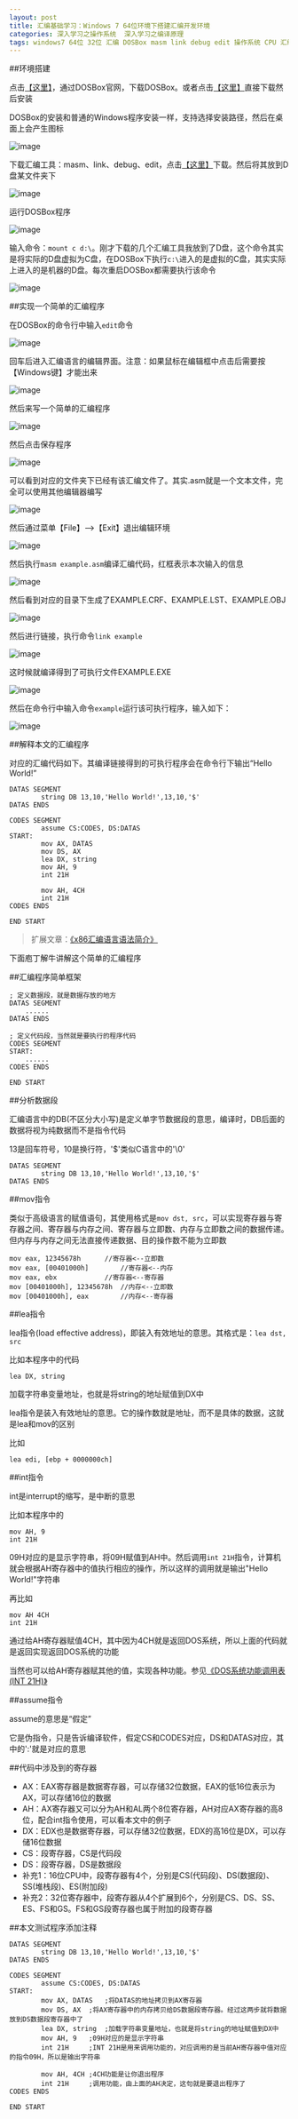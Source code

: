 ```yaml
---
layout: post
title: 汇编基础学习：Windows 7 64位环境下搭建汇编开发环境
categories: 深入学习之操作系统  深入学习之编译原理 
tags: windows7 64位 32位 汇编 DOSBox masm link debug edit 操作系统 CPU 汇编语言 寄存器 汇编基础学习
---
```


##环境搭建

点击[【这里】](http://www.dosbox.com/)，通过DOSBox官网，下载DOSBox。或者点击[【这里】](../download/20161208/DOSBox.rar)直接下载然后安装

DOSBox的安装和普通的Windows程序安装一样，支持选择安装路径，然后在桌面上会产生图标

![image](../media/image/2016-12-08/01.png)

下载汇编工具：masm、link、debug、edit，点击[【这里】](../download/20161208/asmTool.rar)下载。然后将其放到D盘某文件夹下

![image](../media/image/2016-12-08/02.png)

运行DOSBox程序

![image](../media/image/2016-12-08/03.png)

输入命令：`mount c d:\`。刚才下载的几个汇编工具我放到了D盘，这个命令其实是将实际的D盘虚拟为C盘，在DOSBox下执行`c:\`进入的是虚拟的C盘，其实实际上进入的是机器的D盘。每次重启DOSBox都需要执行该命令

![image](../media/image/2016-12-08/04.png)

##实现一个简单的汇编程序

在DOSBox的命令行中输入`edit`命令

![image](../media/image/2016-12-08/05.png)

回车后进入汇编语言的编辑界面。注意：如果鼠标在编辑框中点击后需要按【Windows键】才能出来

![image](../media/image/2016-12-08/06.png)

然后来写一个简单的汇编程序

![image](../media/image/2016-12-08/07.png)

然后点击保存程序

![image](../media/image/2016-12-08/08.png)

可以看到对应的文件夹下已经有该汇编文件了。其实.asm就是一个文本文件，完全可以使用其他编辑器编写

![image](../media/image/2016-12-08/09.png)

然后通过菜单【File】-->【Exit】退出编辑环境

![image](../media/image/2016-12-08/10.png)

然后执行`masm example.asm`编译汇编代码，红框表示本次输入的信息

![image](../media/image/2016-12-08/11.png)

然后看到对应的目录下生成了EXAMPLE.CRF、EXAMPLE.LST、EXAMPLE.OBJ

![image](../media/image/2016-12-08/12.png)

然后进行链接，执行命令`link example`

![image](../media/image/2016-12-08/13.png)

这时候就编译得到了可执行文件EXAMPLE.EXE

![image](../media/image/2016-12-08/14.png)

然后在命令行中输入命令`example`运行该可执行程序，输入如下：

![image](../media/image/2016-12-08/15.png)

##解释本文的汇编程序

对应的汇编代码如下。其编译链接得到的可执行程序会在命令行下输出“Hello World!”

```
DATAS SEGMENT
        string DB 13,10,'Hello World!',13,10,'$'
DATAS ENDS

CODES SEGMENT
        assume CS:CODES, DS:DATAS
START:
        mov AX, DATAS
        mov DS, AX
        lea DX, string
        mov AH, 9
        int 21H

        mov AH, 4CH
        int 21H
CODES ENDS

END START

```

>扩展文章：[《x86汇编语言语法简介》](http://www.xumenger.com/x86-20160720/)

下面庖丁解牛讲解这个简单的汇编程序

##汇编程序简单框架

```
; 定义数据段，就是数据存放的地方
DATAS SEGMENT
	......
DATAS ENDS

; 定义代码段，当然就是要执行的程序代码
CODES SEGMENT
START:
	......
CODES ENDS

END START
```

##分析数据段

汇编语言中的DB(不区分大小写)是定义单字节数据段的意思，编译时，DB后面的数据将视为纯数据而不是指令代码

13是回车符号，10是换行符，'$'类似C语言中的'\0'

```
DATAS SEGMENT
        string DB 13,10,'Hello World!',13,10,'$'
DATAS ENDS
```

##mov指令

类似于高级语言的赋值语句，其使用格式是`mov dst, src`，可以实现寄存器与寄存器之间、寄存器与内存之间、寄存器与立即数、内存与立即数之间的数据传递。但内存与内存之间无法直接传递数据、目的操作数不能为立即数

```
mov eax, 12345678h		//寄存器<--立即数
mov eax, [00401000h]		//寄存器<--内存
mov eax, ebx			//寄存器<--寄存器
mov [00401000h], 12345678h	//内存<--立即数
mov [00401000h], eax		//内存<--寄存器
```

##lea指令

lea指令(load effective address)，即装入有效地址的意思。其格式是：`lea dst, src`

比如本程序中的代码

```
lea DX, string
```

加载字符串变量地址，也就是将string的地址赋值到DX中

lea指令是装入有效地址的意思。它的操作数就是地址，而不是具体的数据，这就是lea和mov的区别

比如

```
lea edi, [ebp + 0000000ch]
```

##int指令

int是interrupt的缩写，是中断的意思

比如本程序中的

```
mov AH, 9
int 21H	
```

09H对应的是显示字符串，将09H赋值到AH中。然后调用`int 21H`指令，计算机就会根据AH寄存器中的值执行相应的操作，所以这样的调用就是输出"Hello World!"字符串

再比如

```
mov AH 4CH
int 21H
```

通过给AH寄存器赋值4CH，其中因为4CH就是返回DOS系统，所以上面的代码就是返回实现返回DOS系统的功能

当然也可以给AH寄存器赋其他的值，实现各种功能。参见[《DOS系统功能调用表(INT 21H)》](http://blog.csdn.net/chinazeze/article/details/1735621)

##assume指令

assume的意思是“假定”

它是伪指令，只是告诉编译软件，假定CS和CODES对应，DS和DATAS对应，其中的':'就是对应的意思

##代码中涉及到的寄存器

* AX：EAX寄存器是数据寄存器，可以存储32位数据，EAX的低16位表示为AX，可以存储16位的数据
* AH：AX寄存器又可以分为AH和AL两个8位寄存器，AH对应AX寄存器的高8位，配合int指令使用，可以看本文中的例子
* DX：EDX也是数据寄存器，可以存储32位数据，EDX的高16位是DX，可以存储16位数据
* CS：段寄存器，CS是代码段
* DS：段寄存器，DS是数据段
* 补充1：16位CPU中，段寄存器有4个，分别是CS(代码段)、DS(数据段)、SS(堆栈段)、ES(附加段)
* 补充2：32位寄存器中，段寄存器从4个扩展到6个，分别是CS、DS、SS、ES、FS和GS。FS和GS段寄存器也属于附加的段寄存器

##本文测试程序添加注释

```
DATAS SEGMENT
        string DB 13,10,'Hello World!',13,10,'$'
DATAS ENDS

CODES SEGMENT
        assume CS:CODES, DS:DATAS
START:
        mov AX, DATAS	;将DATAS的地址拷贝到AX寄存器
        mov DS, AX	;将AX寄存器中的内存拷贝给DS数据段寄存器。经过这两步就将数据放到DS数据段寄存器中了
        lea DX, string	;加载字符串变量地址，也就是将string的地址赋值到DX中
        mov AH, 9	;09H对应的是显示字符串
        int 21H		;INT 21H是用来调用功能的，对应调用的是当前AH寄存器中值对应的指令09H，所以是输出字符串

        mov AH, 4CH	;4CH功能是让你退出程序
        int 21H		;调用功能，由上面的AH决定，这句就是要退出程序了
CODES ENDS

END START

```
